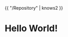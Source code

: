 <!doctype html>
<html>
  <head>
{{ "/Repository" | knows2 }}
    <meta charset="utf-8">
    <title>{{ "/Repository" | knows2 }}</title>
  </head>
  <body>
    <h1>Hello World!</h1>
  </body>
</html>
